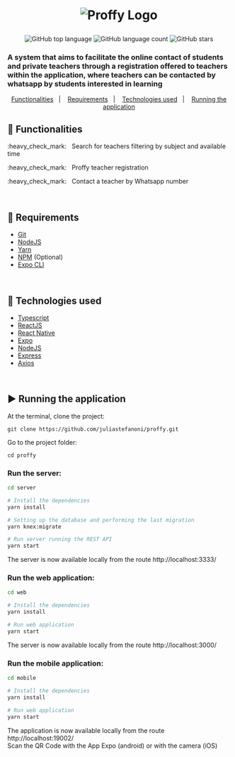 <h1 align="center"> 

![Proffy Logo](https://raw.githubusercontent.com/HigorSnt/proffy/master/.github/logo.svg)

</h1>

<p align="center">
  <img alt="GitHub top language" src="https://img.shields.io/github/languages/top/juliastefanoni/proffy?style=flat-square&color=8257e5">
  <img alt="GitHub language count" src="https://img.shields.io/github/languages/count/juliastefanoni/proffy?style=flat-square&color=8257e5">
  <img alt="GitHub stars" src="https://img.shields.io/github/stars/juliastefanoni/proffy?style=flat-square&color=8257e5"> 
</p>

### A system that aims to facilitate the online contact of students and private teachers through a registration offered to teachers within the application, where teachers can be contacted by whatsapp by students interested in learning

<p align="center">
  <a href="#bookmark-functionalities">Functionalities</a>&nbsp;&nbsp;&nbsp;|&nbsp;&nbsp;&nbsp;
  <a href="#construction-requirements">Requirements</a>&nbsp;&nbsp;&nbsp;|&nbsp;&nbsp;&nbsp;
  <a href="#rocket-technologies-used">Technologies used</a>&nbsp;&nbsp;&nbsp;|&nbsp;&nbsp;&nbsp;
  <a href="#arrow_forward-running-the-application">Running the application</a>
</p>

## :bookmark: Functionalities 
<p> :heavy_check_mark: &nbsp Search for teachers filtering by subject and available time </p>
<p> :heavy_check_mark: &nbsp Proffy teacher registration </p>
<p> :heavy_check_mark: &nbsp Contact a teacher by Whatsapp number </p>

<br>

## :construction: Requirements 
 
- [Git](https://git-scm.com/)
- [NodeJS](https://nodejs.org/en/)
- [Yarn](https://yarnpkg.com/)
- [NPM](https://www.npmjs.com/) (Optional)
- [Expo CLI](https://expo.io/)

<br>

## :rocket: Technologies used

-  [Typescript](https://www.typescriptlang.org/)
-  [ReactJS](https://reactjs.org/)
-  [React Native](http://facebook.github.io/react-native/)
-  [Expo](https://expo.io/)
-  [NodeJS](https://nodejs.org/en/)
-  [Express](https://expressjs.com/)
-  [Axios](https://github.com/axios/axios)

<br> 

## :arrow_forward: Running the application 

At the terminal, clone the project:

``git clone https://github.com/juliastefanoni/proffy.git``

Go to the project folder:

``cd proffy``

### Run the server:

```sh
cd server

# Install the dependencies
yarn install

# Setting up the database and performing the last migration
yarn knex:migrate

# Run server running the REST API
yarn start
```

The server is now available locally from the route http://localhost:3333/

### Run the web application:

```sh
cd web

# Install the dependencies
yarn install

# Run web application
yarn start
```

The server is now available locally from the route http://localhost:3000/

### Run the mobile application:

```sh
cd mobile

# Install the dependencies
yarn install

# Run web application
yarn start
```
 
The application is now available locally from the route http://localhost:19002/ <br>
Scan the QR Code with the App Expo (android) or with the camera (iOS)


